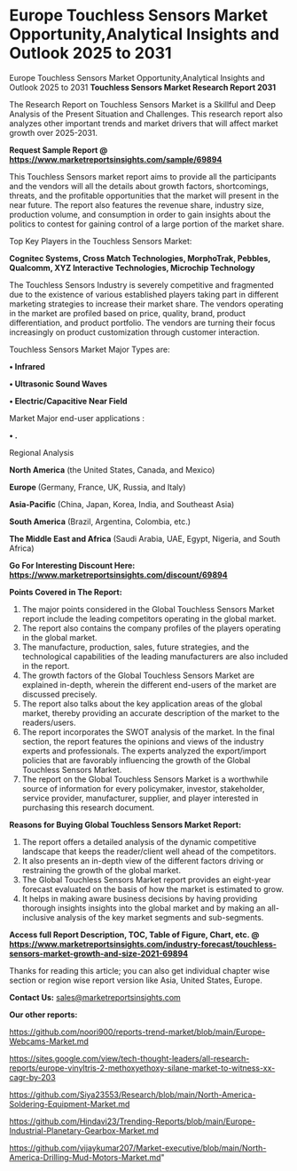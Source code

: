 # Europe Touchless Sensors Market Opportunity,Analytical Insights and Outlook 2025 to 2031
Europe Touchless Sensors Market Opportunity,Analytical Insights and Outlook 2025 to 2031
<strong>Touchless Sensors Market Research Report 2031</strong>

The Research Report on Touchless Sensors Market is a Skillful and Deep Analysis of the Present Situation and Challenges. This research report also analyzes other important trends and market drivers that will affect market growth over 2025-2031.

<strong>Request Sample Report @ <a href=https://www.marketreportsinsights.com/sample/69894>https://www.marketreportsinsights.com/sample/69894</a></strong>

This Touchless Sensors market report aims to provide all the participants and the vendors will all the details about growth factors, shortcomings, threats, and the profitable opportunities that the market will present in the near future. The report also features the revenue share, industry size, production volume, and consumption in order to gain insights about the politics to contest for gaining control of a large portion of the market share.

Top Key Players in the Touchless Sensors Market:

<strong>Cognitec Systems, Cross Match Technologies, MorphoTrak, Pebbles, Qualcomm, XYZ Interactive Technologies, Microchip Technology</strong>

The Touchless Sensors Industry is severely competitive and fragmented due to the existence of various established players taking part in different marketing strategies to increase their market share. The vendors operating in the market are profiled based on price, quality, brand, product differentiation, and product portfolio. The vendors are turning their focus increasingly on product customization through customer interaction.

Touchless Sensors Market Major Types are:

<strong>• Infrared

• Ultrasonic Sound Waves

• Electric/Capacitive Near Field</strong>

Market Major end-user applications :

<strong>• .</strong>

Regional Analysis

</u><strong><b>North America</b></strong> (the United States, Canada, and Mexico)

<strong><b>Europe </b></strong>(Germany, France, UK, Russia, and Italy)

<strong><b>Asia-Pacific</b></strong> (China, Japan, Korea, India, and Southeast Asia)

<strong><b>South America</b></strong> (Brazil, Argentina, Colombia, etc.)

<strong><b>The Middle East and Africa</b></strong> (Saudi Arabia, UAE, Egypt, Nigeria, and South Africa)

<strong>Go For Interesting Discount Here: <a href=https://www.marketreportsinsights.com/discount/69894>https://www.marketreportsinsights.com/discount/69894</a></strong>

<strong>Points Covered in The Report:</strong>
<ol>
  <li>The major points considered in the Global Touchless Sensors Market report include the leading competitors operating in the global market.</li>
  <li>The report also contains the company profiles of the players operating in the global market.</li>
  <li>The manufacture, production, sales, future strategies, and the technological capabilities of the leading manufacturers are also included in the report.</li>
  <li>The growth factors of the Global Touchless Sensors Market are explained in-depth, wherein the different end-users of the market are discussed precisely.</li>
  <li>The report also talks about the key application areas of the global market, thereby providing an accurate description of the market to the readers/users.</li>
  <li>The report incorporates the SWOT analysis of the market. In the final section, the report features the opinions and views of the industry experts and professionals. The experts analyzed the export/import policies that are favorably influencing the growth of the Global Touchless Sensors Market.</li>
  <li>The report on the Global Touchless Sensors Market is a worthwhile source of information for every policymaker, investor, stakeholder, service provider, manufacturer, supplier, and player interested in purchasing this research document.</li>
</ol>
<strong>Reasons for Buying Global Touchless Sensors Market Report:</strong>

<ol>
  <li>The report offers a detailed analysis of the dynamic competitive landscape that keeps the reader/client well ahead of the competitors.</li>
  <li>It also presents an in-depth view of the different factors driving or restraining the growth of the global market.</li>
  <li>The Global Touchless Sensors Market report provides an eight-year forecast evaluated on the basis of how the market is estimated to grow.</li>
  <li>It helps in making aware business decisions by having providing thorough insights insights into the global market and by making an all-inclusive analysis of the key market segments and sub-segments.</li>
</ol>
<strong>Access full Report Description, TOC, Table of Figure, Chart, etc. @ <a href=https://www.marketreportsinsights.com/industry-forecast/touchless-sensors-market-growth-and-size-2021-69894>https://www.marketreportsinsights.com/industry-forecast/touchless-sensors-market-growth-and-size-2021-69894</a></strong>


Thanks for reading this article; you can also get individual chapter wise section or region wise report version like Asia, United States, Europe.

<strong>Contact Us:</strong>
sales@marketreportsinsights.com

<strong>Our other reports:</strong>

<a href=https://github.com/noori900/reports-trend-market/blob/main/Europe-Webcams-Market.md>https://github.com/noori900/reports-trend-market/blob/main/Europe-Webcams-Market.md</a>

<a href=https://sites.google.com/view/tech-thought-leaders/all-research-reports/europe-vinyltris-2-methoxyethoxy-silane-market-to-witness-xx-cagr-by-203>https://sites.google.com/view/tech-thought-leaders/all-research-reports/europe-vinyltris-2-methoxyethoxy-silane-market-to-witness-xx-cagr-by-203</a>

<a href=https://github.com/Siya23553/Research/blob/main/North-America-Soldering-Equipment-Market.md>https://github.com/Siya23553/Research/blob/main/North-America-Soldering-Equipment-Market.md</a>

<a href=https://github.com/Hindavi23/Trending-Reports/blob/main/Europe-Industrial-Planetary-Gearbox-Market.md>https://github.com/Hindavi23/Trending-Reports/blob/main/Europe-Industrial-Planetary-Gearbox-Market.md</a>

<a href=https://github.com/vijaykumar207/Market-executive/blob/main/North-America-Drilling-Mud-Motors-Market.md>https://github.com/vijaykumar207/Market-executive/blob/main/North-America-Drilling-Mud-Motors-Market.md</a>"
